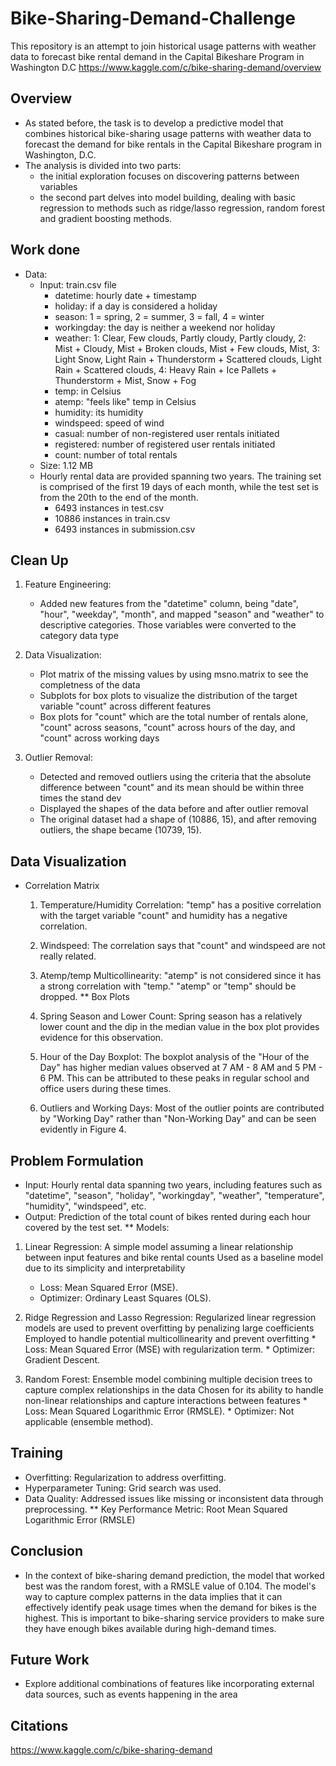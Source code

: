 # Bike-Sharing-Demand-Challenge
This repository is an attempt to join historical usage patterns with weather data to forecast bike rental demand in the Capital Bikeshare Program in Washington D.C https://www.kaggle.com/c/bike-sharing-demand/overview
## Overview
* As stated before, the task is to develop a predictive model that combines historical bike-sharing usage patterns with weather data to forecast the demand for bike rentals in the Capital Bikeshare program in Washington, D.C.
* The analysis is divided into two parts:
    * the initial exploration focuses on discovering patterns between variables
    * the second part delves into model building, dealing with basic regression to methods such as ridge/lasso regression, random forest and gradient boosting methods.

## Work done
* Data:
    * Input: train.csv file
         * datetime: hourly date + timestamp
         * holiday: if a day is considered a holiday  
         * season:  1 = spring, 2 = summer, 3 = fall, 4 = winter 
         * workingday:  the day is neither a weekend nor holiday
         * weather: 1: Clear, Few clouds, Partly cloudy, Partly cloudy, 2: Mist + Cloudy, Mist + Broken clouds, Mist + Few clouds, Mist, 3: Light Snow, Light Rain + Thunderstorm + Scattered clouds, Light Rain + Scattered clouds, 4: Heavy Rain + Ice Pallets + Thunderstorm + Mist, Snow + Fog 
         * temp: in Celsius
         * atemp: "feels like" temp in Celsius
         * humidity: its humidity
         * windspeed: speed of wind
         * casual: number of non-registered user rentals initiated
         * registered: number of registered user rentals initiated
         * count: number of total rentals
  * Size: 1.12 MB
  * Hourly rental data are provided spanning two years. The training set is comprised of the first 19 days of each month, while the test set is from the 20th to the end of the month.
       * 6493 instances in test.csv
       * 10886 instances in train.csv
       * 6493 instances in submission.csv 
## Clean Up
1) Feature Engineering:
   * Added new features from the "datetime" column, being "date", "hour", "weekday", "month", and mapped "season" and "weather" to descriptive categories. Those variables were converted to the category data type

2) Data Visualization:
   * Plot matrix of the missing values by using msno.matrix to see the completness of the data
   * Subplots for box plots to visualize the distribution of the target variable "count" across different features
   * Box plots for "count" which are the total number of rentals alone, "count" across seasons, "count" across hours of the day, and "count" across working days

3) Outlier Removal:
   * Detected and removed outliers using the criteria that the absolute difference between "count" and its mean should be within three times the stand dev
   * Displayed the shapes of the data before and after outlier removal
   * The original dataset had a shape of (10886, 15), and after removing outliers, the shape became (10739, 15).
## Data Visualization
* Correlation Matrix
   1) Temperature/Humidity Correlation: "temp" has a positive correlation with the target variable "count" and humidity has a negative correlation.
        
   2) Windspeed: The correlation says that "count" and windspeed are not really related.
           
   3) Atemp/temp Multicollinearity:
            "atemp" is not considered since it has a strong correlation with "temp."
            "atemp" or "temp" should be dropped.
** Box Plots
   1)  Spring Season and Lower Count: Spring season has a relatively lower count and the dip in the median value in the box plot provides evidence for this observation.
   
   2)  Hour of the Day Boxplot: The boxplot analysis of the "Hour of the Day" has higher median values observed at 7 AM - 8 AM and 5 PM - 6 PM. This can be attributed to these peaks in regular school and office users during these times.
   
   3)  Outliers and Working Days: Most of the outlier points are contributed by "Working Day" rather than "Non-Working Day" and can be seen evidently in Figure 4.
## Problem Formulation
  * Input: Hourly rental data spanning two years, including features such as "datetime", "season", "holiday", "workingday", "weather", "temperature", "humidity", "windspeed", etc.
  * Output: Prediction of the total count of bikes rented during each hour covered by the test set.
 ** Models:
 1) Linear Regression:
  A simple model assuming a linear relationship between input features and bike rental counts
  Used as a baseline model due to its simplicity and interpretability
       * Loss: Mean Squared Error (MSE).
       * Optimizer: Ordinary Least Squares (OLS).

2) Ridge Regression and Lasso Regression:
   Regularized linear regression models are used to prevent overfitting by penalizing large coefficients
   Employed to handle potential multicollinearity and prevent overfitting
        * Loss: Mean Squared Error (MSE) with regularization term.
        * Optimizer: Gradient Descent.
3) Random Forest:
    Ensemble model combining multiple decision trees to capture complex relationships in the data
    Chosen for its ability to handle non-linear relationships and capture interactions between features
        * Loss: Mean Squared Logarithmic Error (RMSLE).
        * Optimizer: Not applicable (ensemble method).

## Training
  * Overfitting: Regularization to address overfitting.
  * Hyperparameter Tuning: Grid search was used.
  * Data Quality: Addressed issues like missing or inconsistent data through preprocessing.
** Key Performance Metric: Root Mean Squared Logarithmic Error (RMSLE)
## Conclusion
* In the context of bike-sharing demand prediction, the model that worked best was the random forest, with a RMSLE value of 0.104. The model's way to capture complex patterns in the data implies that it can effectively identify peak usage times when the demand for bikes is the highest. This is important to bike-sharing service providers to make sure they have enough bikes available during high-demand times.
## Future Work
* Explore additional combinations of features like incorporating external data sources, such as events happening in the area
## Citations
https://www.kaggle.com/c/bike-sharing-demand 
